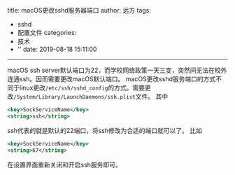 title: macOS更改sshd服务器端口
author: 远方
tags:
  - sshd
  - 配置文件
categories:
  - 技术
  - ''
date: 2019-08-18 15:11:00
---
macOS ssh server默认端口为22，而学校网络政策一天三变，突然间无法在校外连通ssh。因而需要更改macOS默认端口。
macOS更改sshd服务端口的方式不同于linux更改`/etc/ssh/sshd_config`的方式。需要更改`/System/Library/LaunchDaemons/ssh.plist`文件。
其中
```xml
<key>SockServiceName</key>
<string>ssh</string>
```
ssh代表的就是默认的22端口，将ssh修改为合适的端口就可以了。
比如
```xml
<key>SockServiceName</key>
<string>67</string>
```
在设置界面重新关闭和开启ssh服务即可。